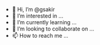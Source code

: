 - 👋 Hi, I’m @gsakir
- 👀 I’m interested in ...
- 🌱 I’m currently learning ...
- 💞️ I’m looking to collaborate on ...
- 📫 How to reach me ...

<!---
gsakir/gsakir is a ✨ special ✨ repository because its `README.md` (this file) appears on your GitHub profile.
You can click the Preview link to take a look at your changes.
--->
